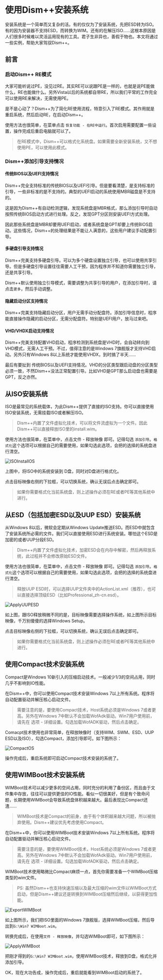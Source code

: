 ﻿# 使用Dism++安装系统
安装系统是一个简单而又复杂的活。有的仅仅为了安装系统，先把ESD转为ISO。有的因为安装器不支持ESD，而转换为WIM。还有的在解压ISO……这根本原因是人们很多时候难以灵活运用现有的工具。君子生非异也，善假于物也。本文将通过一些实例，帮助大家驾驭Dism++。

## 前言
### 启动Dism++ RE模式
大家可能听说过PE，没见过RE。其实RE可以说跟PE是一样的，也就是说PE能做什么，RE也能做什么。另外Vista以后的系统都自带RE，所以我们平常的工作完全可以使用RE来解决，无需使用PE。

是不是心动了？Dism++为了简化RE使用流程，特意引入了RE模式。其作用就是重启系统，然后启动RE，在启动Dism++。

使用方法也很简单，在菜单点击 `恢复功能 - 在RE中运行`。首次启用需要配置一些设置，操作完成后重启电脑就可以了。

> 在RE模式中，Dism++可以格式化系统盘。如果需要全新安装系统，又不想使用PE，可以使用此模式。

### Dism++添加引导支持情况
#### 传统BIOS以及UEFI支持情况
Dism++完全支持标准的传统BIOS以及UEFI引导。但是要看清楚，是支持标准的引导，一些非标准的是不支持的。典型的UEFI启动的系统使用MBR磁盘是不支持的。

这是因为Dism++有自动检测逻辑，发现系统盘是MBR格式，那么添加引导时自动按照传统BIOS启动方式进行处理。反之，发现GPT分区则安装UEFI方式处理。

因此那些系统盘是MBR却要用UEFI启动，或者系统盘是GPT却要上传统BIOS启动。这些情况，Dism++的处理结果是不能让人满意的，这些用户建议手动配置引导。
#### 多硬盘引导支持情况
Dism++完美支持多硬盘引导。可以为多个硬盘设置独立引导，也可以使用共享引导。但是多硬盘引导设置往往需要人工干预，因为程序并不知道你需要独立引导，还是共享引导。

Dism++默认使用独立引导模式，需要调整为共享引导的用户，在添加引导时，请点击`更多`，然后手动调整。

#### 隐藏启动分区支持情况
Dism++完美支持隐藏启动分区，用户无需手动分配盘符。添加引导信息时，程序能直接操作隐藏的启动分区，无需分配盘符。特别是UEFI用户，放马过来吧。

#### VHD/VHDX启动支持情况
Dism++完美支持配置VHD启动，程序检测到系统盘是VHD时，会自动转向到VHD模式，无需人工干预。不过，值得注意的是Windows 7旗舰版才支持VHD启动。另外只有Windows 8以上系统才能使用VHDX，到时搞了半天……

最后有要扯到 传统BIOS以及UEFI支持情况。VHD的分区类型跟启动盘的分区类型必须一致，不然Dism++没法正常配置引导。比如VHD是GPT那么启动盘也需要是GPT，反之亦然。

## 从ISO安装系统
ISO是最常见的系统载体，为此Dism++提供了直接的ISO支持。你可以直接使用ISO安装系统，无需挂载ISO或者解压ISO。
> Dism++内置了文件虚拟化技术，可以将文件流虚拟为一个文件。因此Dism++可以直接释放ISO里的install.wim。

使用方法也很简单，在菜单中，点击文件 - 释放映像 即可。记得勾选 `添加引导`。`格式化`这个选项可以根据自己的需要使用，如果勾选此选项，会把的选择的系统盘进行清空。

![ISOInstallOS](./images/ISOInstallOS.png)

上图中，将ISO中的系统安装到 D盘，同时对D盘进行格式化。

点击目标映像右侧的下拉框，可以切换系统，确认无误后点击确定即可。

> 如果你需要格式化当前系统盘，则上述操作必须在RE或者PE等其他系统中进行。


## 从ESD（包括加密ESD以及UUP ESD）安装系统
从Windows 8以后，微软会定期从Windows Update推送ESD。而ESD中就包含了安装系统所必需的文件。我们可以直接使用ESD进行系统安装。哪怕这个ESD是加密的或者UUP分段ESD。
> Dism++内置了文件虚拟化技术，加密ESD会在内存中解密，然后再释放系统，此过程并不会修改原始ESD文件。

使用方法也很简单，在菜单中，点击文件 - 释放映像 即可。记得勾选 `添加引导`。`格式化`这个选项可以根据自己的需要使用，如果勾选此选项，会把的选择的系统盘进行清空。
> 释放UUP ESD时，可以选择UUP文件夹中的ActionList.xml（推荐），也可以直接选择顶级ESD（比如Professional_zh-cn.esd）。

![ApplyUUPESD](./images/ApplyUUPESD.png)

如上图，跟ISO释放稍微不同的是，目标映像需要选择操作系统，如上图所示目标映像，千万别傻傻的选择Windows Setup。

点击目标映像右侧的下拉框，可以切换系统，确认无误后点击确定即可。

> 如果你需要格式化当前系统盘，则上述操作必须在RE或者PE等其他系统中进行。

## 使用Compact技术安装系统
Compact是Windows 10新引入的压缩启动技术。一般减少1/3的空间占用，同时几乎不影响到IO性能。

在Dism++中，你可以使用Compact技术安装Windows 7以上所有系统。程序将自动配置驱动并解压核心启动文件。

> 需要注意的是，要使用Compact技术，Host系统必须是Windows 7或者更高。另外在Windows 7中默认不会加载WofAdk驱动。Win7用户使用前，请先在 选项 - 详细设置。勾选加载WofADK驱动，然后点击确定。

Comacpt技术使用也非常简单，在释放映像时（支持WIM、SWM、ESD、UUP ESD以及ISO），勾选Compact，添加引导即可。如下图所示：

![CompactOS](./images/CompactOS.png)

操作完成后，重启系统即可启动Compact技术安装的系统了。

## 使用WIMBoot技术安装系统
WIMBoot技术可以减少更多的空间占用，同时充分的利用了备份区，而且由于文件集中存放，往往可以提供更佳的IO性能。看似一切很美好，但是有个致命问题，长期使用WIMBoot会导致系统盘体积越来越大。最后表现比Compact还渣……
> WIMBoot技术是Compact的前身，由于有个体积越来越大问题，所以被抛弃使用。Dism++建议优先考虑使用Compact。

在Dism++中，你可以使用WIMBoot技术安装Windows 7以上所有系统。程序将自动配置驱动并解压核心启动文件。

> 需要注意的是，要使用WIMBoot技术，Host系统必须是Windows 7或者更高。另外在Windows 7中默认不会加载WofAdk驱动。Win7用户使用前，请先在 选项 - 详细设置。勾选加载WofADK驱动，然后点击确定。

WIMBoot技术使用略微比Compact麻烦一点，首先你需要准备一个WIMBoot压缩类型的wim文件。
> PS: 虽然Dism++也支持快速压缩以及最大压缩的wim文件以WIMBoot方式启动，但是Dism++建议还是转换到WIMBoot压缩然后继续，以获得更加性能。

![ExportWIMBoot](./images/ExportWIMBoot.png)

如上图所示，我们把ISO里面的Windows 7旗舰版，选择WIMBoot压缩，然后导出到`G:\Win7 WIMBoot.wim`。

转换完成后，在使用`文件 - 释放映像`，并勾选WIMBoot即可，如下图所示：

![ApplyWIMBoot](./images/ApplyWIMBoot.png)

把刚才得到的`G:\Win7 WIMBoot.wim`，使用WIMBoot技术，释放到D盘，格式化并添加引导。

OK，现在大功告成，操作完成后，重启就能看到WIMBoot启动的系统了。